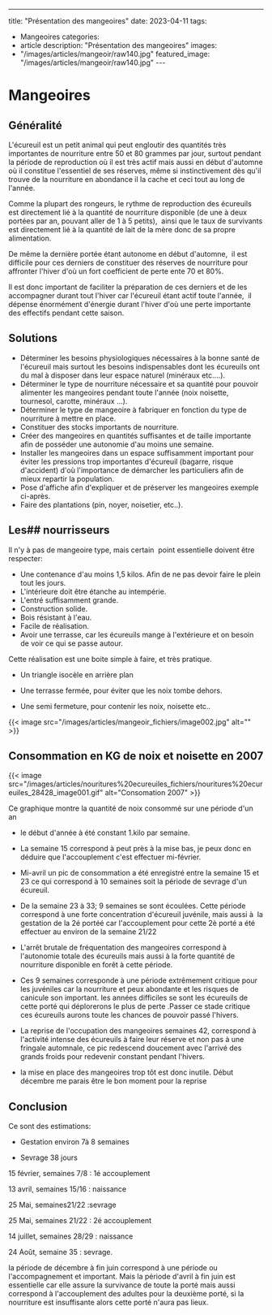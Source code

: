 ---
title: "Présentation des mangeoires"
date: 2023-04-11
tags: 
   - Mangeoires
categories:
   - article
description: "Présentation des mangeoires"
images:
   - "/images/articles/mangeoir/raw140.jpg"
featured_image: "/images/articles/mangeoir/raw140.jpg"
--- 

# Mangeoires


## Généralité

L'écureuil est un petit animal qui peut engloutir des quantités très importantes de nourriture entre 50 et 80 grammes par jour, surtout pendant la période de reproduction où il est très actif mais aussi en début d'automne où il constitue l'essentiel de ses réserves, même si instinctivement dès qu'il trouve de la nourriture en abondance il la cache et ceci tout au long de l'année. 

Comme la plupart des rongeurs, le rythme de reproduction des écureuils est directement lié à la quantité de nourriture disponible (de une à deux portées par an, pouvant aller de 1 à 5 petits),  ainsi que le taux de survivants est directement lié à la quantité de lait de la mère donc de sa propre alimentation. 

De même la dernière portée étant autonome en début d'automne,  il est difficile pour ces derniers de constituer des réserves de nourriture pour affronter l'hiver d'où un fort coefficient de perte ente 70 et 80%. 

Il est donc important de faciliter la préparation de ces derniers et de les accompagner durant tout l'hiver car l'écureuil étant actif toute l'année,  il dépense énormément d'énergie durant l'hiver d'où une perte importante des effectifs pendant cette saison. 


## Solutions 

- Déterminer les besoins physiologiques nécessaires à la bonne santé de l'écureuil mais surtout les besoins indispensables dont les écureuils ont du mal à disposer dans leur espace naturel (minéraux etc....). 
- Déterminer le type de nourriture nécessaire et sa quantité pour pouvoir alimenter les mangeoires pendant toute l'année (noix noisette, tournesol, carotte, minéraux ...). 
- Déterminer le type de mangeoire à fabriquer en fonction du type de nourriture à mettre en place.  
- Constituer des stocks importants de nourriture. 
- Créer des mangeoires en quantités suffisantes et de taille importante afin de posséder une autonomie d'au moins une semaine.  
- Installer les mangeoires dans un espace suffisamment important pour éviter les pressions trop importantes d'écureuil (bagarre, risque d'accident) d'où l'importance de démarcher les particuliers afin de mieux repartir la population. 
- Pose d'affiche afin d'expliquer et de préserver les mangeoires exemple ci-après.  
- Faire des plantations (pin, noyer, noisetier, etc..). 


 ## Les## nourrisseurs 

Il n'y à pas de mangeoire type, mais certain  point essentielle doivent être respecter: 

- Une contenance d'au moins 1,5 kilos. Afin de ne pas devoir faire le plein tout les jours.  
- L'intérieure doit être étanche au intempérie. 
- L'entré suffisamment grande. 
- Construction solide. 
- Bois résistant à l'eau. 
- Facile de réalisation. 
- Avoir une terrasse, car les écureuils mange à l'extérieure et on besoin de voir ce qui se passe autour. 

 Cette réalisation est une boite simple à faire, et très pratique. 

- Un triangle isocèle en arrière plan 

- Une terrasse fermée, pour éviter que les noix tombe dehors. 

- Une semi fermeture, pour contenir les noix, noisette etc.. 

{{< image src="/images/articles/mangeoir_fichiers/image002.jpg" alt="" >}} 


## Consommation en KG de noix et noisette en 2007 

{{< image src="/images/articles/nouritures%20ecureuiles_fichiers/nouritures%20ecureuiles_28428_image001.gif" alt="Consomation 2007" >}} 

Ce graphique montre la quantité de noix consommé sur une période d'un an  

- le début d'année à été constant 1.kilo par semaine. 

- La semaine 15 correspond à peut près à la mise bas, je peux donc en déduire que l'accouplement c'est effectuer mi-février. 

- Mi-avril un pic de consommation a été enregistré entre la semaine 15 et 23 ce qui correspond à 10 semaines soit la période de sevrage d'un écureuil. 

- De la semaine 23 à 33; 9 semaines se sont écoulées. Cette période correspond à une forte concentration d'écureuil juvénile, mais aussi à  la gestation de la 2é portéé car l'accouplement pour cette 2è porté a été effectuer au environ de la semaine 21/22 

- L'arrêt brutale de fréquentation des mangeoires correspond à l'autonomie totale des écureuils mais aussi à la forte quantité de nourriture disponible en forêt à cette période. 

- Ces 9 semaines corresponde à une période extrêmement critique pour les juvéniles car la nourriture et peux abondante et les risques de canicule son important. les années difficiles se sont les écureuils de cette porté qui déplorerons le plus de perte .Passer ce stade critique ces écureuils aurons toute les chances de pouvoir passé l'hivers. 

- La reprise de l'occupation des mangeoires semaines 42, correspond à l'activité intense des écureuils à faire leur réserve et non pas à une fringale automnale, ce pic redescend doucement avec l'arrivé des grands froids pour redevenir constant pendant l'hivers. 

- la mise en place des mangeoires trop tôt est donc inutile. Début décembre me parais être le bon moment pour la reprise 

## Conclusion 

Ce sont des estimations:

- Gestation environ 7à 8 semaines 

- Sevrage 38 jours 

15 février, semaines 7/8  : 1é accouplement 

13 avril, semaines 15/16 : naissance 

25 Mai, semaines21/22  :sevrage 

25 Mai, semaines 21/22  : 2é accouplement 

14 juillet, semaines 28/29 : naissance 

24 Août, semaine 35 : sevrage. 

la période de décembre à fin juin correspond à une période ou l'accompagnement et important. Mais la période d'avril à fin juin est essentielle car elle assure la survivance de toute la porté mais aussi correspond à l'accouplement des adultes pour la deuxième porté, si la nourriture est insuffisante alors cette porté n'aura pas lieux. 

